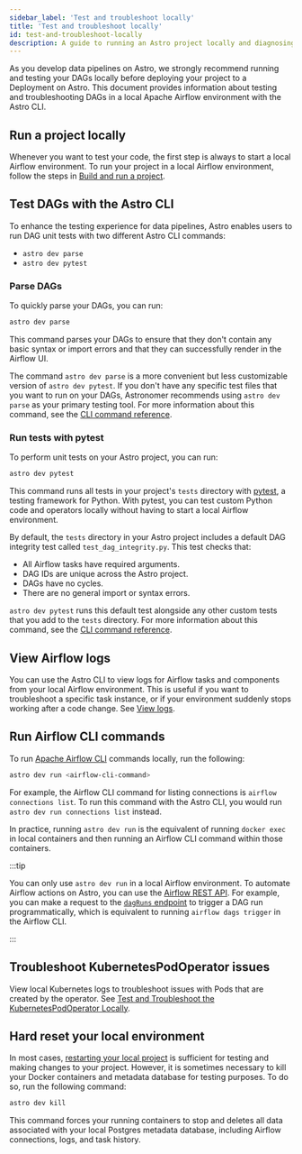 ```yaml
---
sidebar_label: 'Test and troubleshoot locally'
title: 'Test and troubleshoot locally'
id: test-and-troubleshoot-locally
description: A guide to running an Astro project locally and diagnosing common problems.
---
```


As you develop data pipelines on Astro, we strongly recommend running and testing your DAGs locally before deploying your project to a Deployment on Astro. This document provides information about testing and troubleshooting DAGs in a local Apache Airflow environment with the Astro CLI.

## Run a project locally

Whenever you want to test your code, the first step is always to start a local Airflow environment. To run your project in a local Airflow environment, follow the steps in [Build and run a project](develop-project.md#build-and-run-a-project-locally).

## Test DAGs with the Astro CLI

To enhance the testing experience for data pipelines, Astro enables users to run DAG unit tests with two different Astro CLI commands:

- `astro dev parse`
- `astro dev pytest`

### Parse DAGs

To quickly parse your DAGs, you can run:

```sh
astro dev parse
```

This command parses your DAGs to ensure that they don't contain any basic syntax or import errors and that they can successfully render in the Airflow UI.

The command `astro dev parse` is a more convenient but less customizable version of `astro dev pytest`. If you don't have any specific test files that you want to run on your DAGs, Astronomer recommends using `astro dev parse` as your primary testing tool. For more information about this command, see the [CLI command reference](cli/astro-dev-parse.md).

### Run tests with pytest

To perform unit tests on your Astro project, you can run:

```sh
astro dev pytest
```

This command runs all tests in your project's `tests` directory with [pytest](https://docs.pytest.org/en/7.0.x/index.html#), a testing framework for Python. With pytest, you can test custom Python code and operators locally without having to start a local Airflow environment.

By default, the `tests` directory in your Astro project includes a default DAG integrity test called `test_dag_integrity.py`. This test checks that:

- All Airflow tasks have required arguments.
- DAG IDs are unique across the Astro project.
- DAGs have no cycles.
- There are no general import or syntax errors.

`astro dev pytest` runs this default test alongside any other custom tests that you add to the `tests` directory. For more information about this command, see the [CLI command reference](cli/astro-dev-pytest.md).

## View Airflow logs

You can use the Astro CLI to view logs for Airflow tasks and components from your local Airflow environment. This is useful if you want to troubleshoot a specific task instance, or if your environment suddenly stops working after a code change. See [View logs](view-logs.md).

## Run Airflow CLI commands

To run [Apache Airflow CLI](https://airflow.apache.org/docs/apache-airflow/stable/cli-and-env-variables-ref.html) commands locally, run the following:

```sh
astro dev run <airflow-cli-command>
```

For example, the Airflow CLI command for listing connections is `airflow connections list`. To run this command with the Astro CLI, you would run `astro dev run connections list` instead.

In practice, running `astro dev run` is the equivalent of running `docker exec` in local containers and then running an Airflow CLI command within those containers.

:::tip

You can only use `astro dev run` in a local Airflow environment. To automate Airflow actions on Astro, you can use the [Airflow REST API](airflow-api.md). For example, you can make a request to the [`dagRuns` endpoint](https://airflow.apache.org/docs/apache-airflow/stable/stable-rest-api-ref.html#operation/post_dag_run) to trigger a DAG run programmatically, which is equivalent to running `airflow dags trigger` in the Airflow CLI.

:::

## Troubleshoot KubernetesPodOperator issues

View local Kubernetes logs to troubleshoot issues with Pods that are created by the operator. See [Test and Troubleshoot the KubernetesPodOperator Locally](kubepodoperator-local.md#step-4-view-kubernetes-logs).

## Hard reset your local environment

In most cases, [restarting your local project](develop-project.md#restart-your-local-environment) is sufficient for testing and making changes to your project. However, it is sometimes necessary to kill your Docker containers and metadata database for testing purposes. To do so, run the following command:

```sh
astro dev kill
```

This command forces your running containers to stop and deletes all data associated with your local Postgres metadata database, including Airflow connections, logs, and task history.
